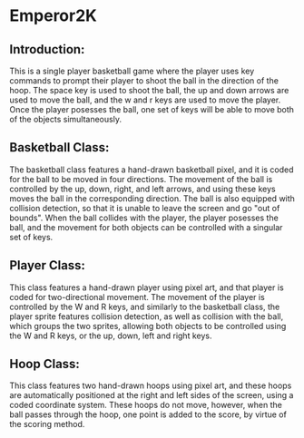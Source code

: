 # Emperor2K


## Introduction:

This is a single player basketball game where the player uses key commands to prompt their player to shoot the ball in the direction of the hoop. The space key is used to shoot the ball, the up and down arrows are used to move the ball, and the w and r keys are used to move the player. Once the player posesses the ball, one set of keys will be able to move both of the objects simultaneously.

## Basketball Class:

The basketball class features a hand-drawn basketball pixel, and it is coded for the ball to be moved in four directions. The movement of the ball is controlled by the up, down, right, and left arrows, and using these keys moves the ball in the corresponding direction. The ball is also equipped with collision detection, so that it is unable to leave the screen and go "out of bounds". When the ball collides with the player, the player posesses the ball, and the movement for both objects can be controlled with a singular set of keys.

## Player Class:

This class features a hand-drawn player using pixel art, and that player is coded for two-directional movement. The movement of the player is controlled by the W and R keys, and similarly to the basketball class, the player sprite features collision detection, as well as collision with the ball, which groups the two sprites, allowing both objects to be controlled using the W and R keys, or the up, down, left and right keys.

## Hoop Class:

This class features two hand-drawn hoops using pixel art, and these hoops are automatically positioned at the right and left sides of the screen, using a coded coordinate system. These hoops do not move, however, when the ball passes through the hoop, one point is added to the score, by virtue of the scoring method. 


